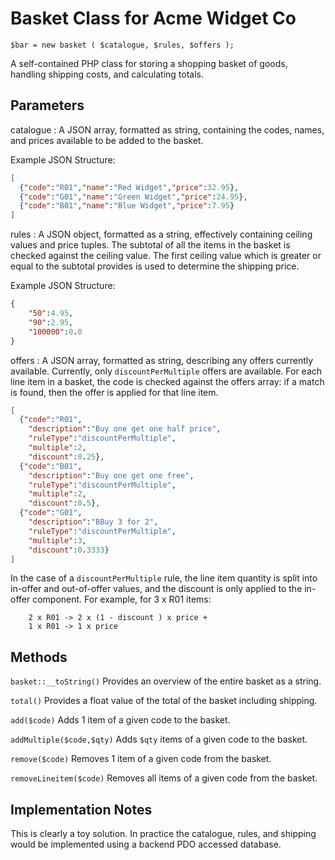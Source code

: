 # Basket Class for Acme Widget Co

`$bar = new basket ( $catalogue, $rules, $offers );`

A self-contained PHP class for storing a shopping basket of goods, handling shipping costs, and calculating totals.

## Parameters

catalogue
: A JSON array, formatted as string, containing the codes, names, and prices available to be added to the basket.

Example JSON Structure:

```JSON
[
  {"code":"R01","name":"Red Widget","price":32.95},
  {"code":"G01","name":"Green Widget","price":24.95},
  {"code":"B01","name":"Blue Widget","price":7.95}
]
```

rules
: A JSON object, formatted as a string, effectively containing ceiling values and price tuples. The subtotal of all the items in the basket is checked against the ceiling value. The first ceiling value which is greater or equal to the subtotal provides is used to determine the shipping price.

Example JSON Structure:

```JSON
{
	"50":4.95,
	"90":2.95,
	"100000":0.0
}
```

offers
: A JSON array, formatted as string, describing any offers currently available. Currently, only `discountPerMultiple` offers are available. For each line item in a basket, the code is checked against the offers array: if a match is found, then the offer is applied for that line item.

```JSON
[
  {"code":"R01",
    "description":"Buy one get one half price",
    "ruleType":"discountPerMultiple",
    "multiple":2,
    "discount":0.25},
  {"code":"B01",
    "description":"Buy one get one free",
    "ruleType":"discountPerMultiple",
    "multiple":2,
    "discount":0.5},
  {"code":"G01",
    "description":"BBuy 3 for 2",
    "ruleType":"discountPerMultiple",
    "multiple":3,
    "discount":0.3333}
]
```

In the case of a `discountPerMultiple` rule, the line item quantity is split into in-offer and out-of-offer values, and the discount is only applied to the in-offer component. For example, for 3 x R01 items:

```
	2 x R01 -> 2 x (1 - discount ) x price +
	1 x R01 -> 1 x price
```

## Methods

`basket::__toString()`
Provides an overview of the entire basket as a string.

`total()`
Provides a float value of the total of the basket including shipping.

`add($code)`
Adds 1 item of a given code to the basket.

`addMultiple($code,$qty)`
Adds `$qty` items of a given code to the basket.

`remove($code)`
Removes 1 item of a given code from the basket.

`removeLineitem($code)`
Removes all items of a given code from the basket.

## Implementation Notes

This is clearly a toy solution. In practice the catalogue, rules, and shipping would be implemented using a backend PDO accessed database.
